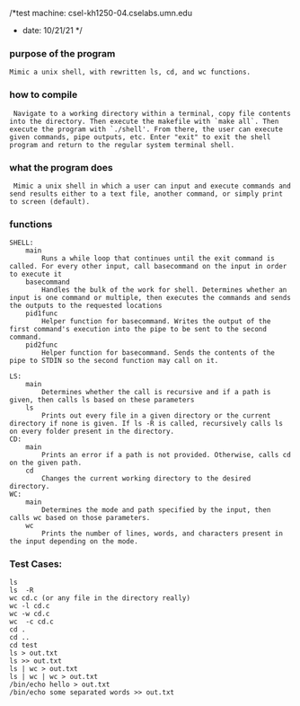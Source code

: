 /*test machine: csel-kh1250-04.cselabs.umn.edu
* date: 10/21/21
*/

### purpose of the program
    Mimic a unix shell, with rewritten ls, cd, and wc functions.

### how to compile
     Navigate to a working directory within a terminal, copy file contents into the directory. Then execute the makefile with `make all`. Then execute the program with `./shell'. From there, the user can execute given commands, pipe outputs, etc. Enter "exit" to exit the shell program and return to the regular system terminal shell. 

### what the program does
     Mimic a unix shell in which a user can input and execute commands and send results either to a text file, another command, or simply print to screen (default).
     
### functions
    SHELL:
        main
            Runs a while loop that continues until the exit command is called. For every other input, call basecommand on the input in order to execute it
        basecommand
            Handles the bulk of the work for shell. Determines whether an input is one command or multiple, then executes the commands and sends the outputs to the requested locations
        pid1func
            Helper function for basecommand. Writes the output of the first command's execution into the pipe to be sent to the second command.
        pid2func
            Helper function for basecommand. Sends the contents of the pipe to STDIN so the second function may call on it.
            
    LS:
        main
            Determines whether the call is recursive and if a path is given, then calls ls based on these parameters
        ls
            Prints out every file in a given directory or the current directory if none is given. If ls -R is called, recursively calls ls on every folder present in the directory.
    CD:
        main
            Prints an error if a path is not provided. Otherwise, calls cd on the given path.
        cd
            Changes the current working directory to the desired directory.
    WC:
        main
            Determines the mode and path specified by the input, then calls wc based on those parameters.
        wc
            Prints the number of lines, words, and characters present in the input depending on the mode.
            
### Test Cases: 
    ls 
    ls  -R
    wc cd.c (or any file in the directory really)
    wc -l cd.c
    wc -w cd.c
    wc  -c cd.c
    cd .
    cd ..
    cd test
    ls > out.txt
    ls >> out.txt
    ls | wc > out.txt
    ls | wc | wc > out.txt
    /bin/echo hello > out.txt
    /bin/echo some separated words >> out.txt
